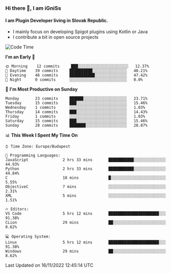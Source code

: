 ### Hi there 👋, I am iGniSs

#### I am Plugin Developer living in Slovak Republic.
- I mainly focus on developing Spigot plugins using Kotlin or Java
- I contribute a bit in open source projects

<!--START_SECTION:waka-->
![Code Time](http://img.shields.io/badge/Code%20Time-963%20hrs%2047%20mins-blue)

**I'm an Early 🐤** 

```text
🌞 Morning    12 commits     ███░░░░░░░░░░░░░░░░░░░░░░   12.37% 
🌆 Daytime    39 commits     ██████████░░░░░░░░░░░░░░░   40.21% 
🌃 Evening    46 commits     ███████████░░░░░░░░░░░░░░   47.42% 
🌙 Night      0 commits      ░░░░░░░░░░░░░░░░░░░░░░░░░   0.0%

```
📅 **I'm Most Productive on Sunday** 

```text
Monday       23 commits     ██████░░░░░░░░░░░░░░░░░░░   23.71% 
Tuesday      15 commits     ███░░░░░░░░░░░░░░░░░░░░░░   15.46% 
Wednesday    1 commits      ░░░░░░░░░░░░░░░░░░░░░░░░░   1.03% 
Thursday     14 commits     ███░░░░░░░░░░░░░░░░░░░░░░   14.43% 
Friday       1 commits      ░░░░░░░░░░░░░░░░░░░░░░░░░   1.03% 
Saturday     15 commits     ███░░░░░░░░░░░░░░░░░░░░░░   15.46% 
Sunday       28 commits     ███████░░░░░░░░░░░░░░░░░░   28.87%

```


📊 **This Week I Spent My Time On** 

```text
⌚︎ Time Zone: Europe/Budapest

💬 Programming Languages: 
JavaScript               2 hrs 33 mins       ███████████░░░░░░░░░░░░░░   44.93% 
Python                   2 hrs 33 mins       ███████████░░░░░░░░░░░░░░   44.84% 
C                        18 mins             █░░░░░░░░░░░░░░░░░░░░░░░░   5.55% 
ObjectiveC               7 mins              ░░░░░░░░░░░░░░░░░░░░░░░░░   2.31% 
XML                      5 mins              ░░░░░░░░░░░░░░░░░░░░░░░░░   1.51%

🔥 Editors: 
VS Code                  5 hrs 12 mins       ██████████████████████░░░   91.38% 
CLion                    29 mins             ██░░░░░░░░░░░░░░░░░░░░░░░   8.62%

💻 Operating System: 
Linux                    5 hrs 12 mins       ██████████████████████░░░   91.38% 
Windows                  29 mins             ██░░░░░░░░░░░░░░░░░░░░░░░   8.62%

```


 Last Updated on 16/11/2022 12:45:14 UTC
<!--END_SECTION:waka-->